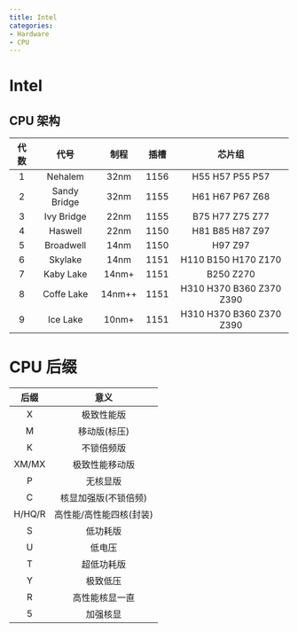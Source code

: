 ```yaml
---
title: Intel
categories:
- Hardware
- CPU
---
```

# Intel

## CPU 架构

代数|	代号|	制程|	插槽|	芯片组
:---:|:---:|:---:|:---:|:---:
1|	Nehalem	|32nm|	1156|	H55 H57 P55 P57
2|	Sandy Bridge|	32nm|	1155|	H61 H67 P67 Z68
3|	Ivy Bridge|	22nm|	1155|	B75 H77 Z75 Z77
4|	Haswell	|22nm|	1150	|H81 B85 H87 Z97
5|	Broadwell|	14nm|	1150|	H97 Z97
6|	Skylake	|14nm|	1151|	H110 B150 H170 Z170
7|	Kaby Lake|	14nm+|	1151|	B250 Z270
8|Coffe Lake|	14nm++	|1151|	H310 H370 B360 Z370 Z390
9|	Ice Lake|	10nm+|	1151|	H310 H370 B360 Z370 Z390

# CPU 后缀

|  后缀  |          意义           |
| :----: | :---------------------: |
|   X    |       极致性能版        |
|   M    |      移动版(标压)       |
|   K    |       不锁倍频版        |
| XM/MX  |     极致性能移动版      |
|   P    |        无核显版         |
|   C    |  核显加强版(不锁倍频)   |
| H/HQ/R | 高性能/高性能四核(封装) |
|   S    |        低功耗版         |
|   U    |         低电压          |
|   T    |       超低功耗版        |
|   Y    |        极致低压         |
|   R    |     高性能核显一直      |
|   5    |        加强核显         |